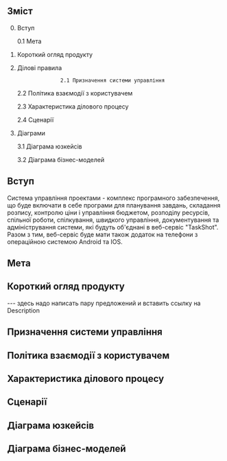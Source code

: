 ## Зміст
0. Вступ 
 
     0.1 Мета
    
1. Короткий огляд продукту

2. Ділові правила

                     2.1 Призначення системи управління
  
     2.2 Політика взаємодії з користувачем
  
     2.3 Характеристика ділового процесу
  
     2.4 Сценарії
  
3. Діаграми

     3.1 Діаграма юзкейсів
  
     3.2 Діаграма бізнес-моделей
## Вступ
Система управління проектами - комплекс програмного забезпечення, що буде включати в себе програми для планування завдань, складання розпису, контролю ціни і управління бюджетом, розподілу ресурсів, спільної роботи, спілкування, швидкого управління, документування та адміністрування системи, які будуть об'єднані в веб-сервіс "TaskShot". Разом з тим, веб-сервіс буде мати також додаток на телефони з операційною системою Android та IOS.
## Мета
## Короткий огляд продукту
--- здесь надо написать пару предложений и вставить ссылку на Description
## Призначення системи управління
## Політика взаємодії з користувачем
## Характеристика ділового процесу
## Сценарії
## Діаграма юзкейсів
## Діаграма бізнес-моделей
